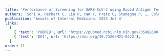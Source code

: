 ```yaml
---
title: 'Performance of Screening for SARS-CoV-2 using Rapid Antigen Tests to Detect Incidence of Symptomatic and Asymptomatic SARS-CoV-2 Infection: findings from the Test Us at Home prospective cohort study'
authors: 'Soni A, Herbert C, Lin H, Yan Y, Pretz C, Stamegna P, …, Colubri A, O''Connor L, Lemon SC, Fahey N, Luzuriaga KL, Hafer N, Roth K, Lowe T, Stenzel T, Heetderks W, Broach J, McManus DD'
publication: 'Annals of Internal Medicine. 2023 Jul 4'
links:
  [
    { 'text': 'PUBMED', url: 'https://pubmed.ncbi.nlm.nih.gov/35982680'},
    { 'text': 'DOI', url: 'https://doi.org/10.7326/M21-0422'},
  ]
order: 11
---
```

